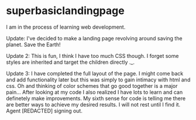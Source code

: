 # superbasiclandingpage
I am in the process of learning web development.

Update: I've decided to make a landing page revolving around saving the planet. Save the Earth!

Update 2: This is fun, I think I have too much CSS though. I forget some styles are 
inherited and target the children directly ._. 

Update 3: I have completed the full layout of the page. I might come back and add functionality later but this was simply to gain intimacy with html and css. Oh and thinking of color schemes that go good together is a major pain... After looking at my code I also realized I have lots to learn and can definetely make improvements. My sixth sense for code is telling me there are better ways to achieve my desired results. I will not rest until I find it. Agent [REDACTED] signing out.
